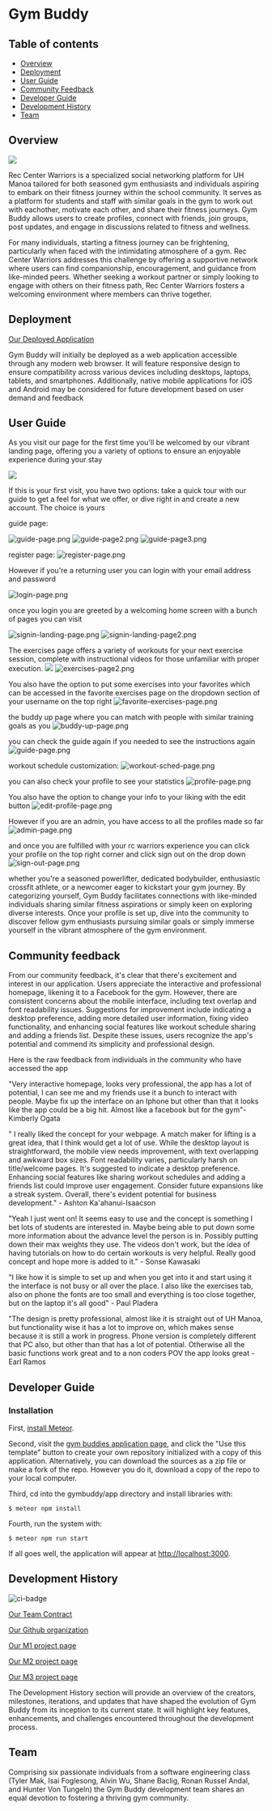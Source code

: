 # Gym Buddy

## Table of contents

* [Overview](#overview)
* [Deployment](#deployment)
* [User Guide](#user-guide)
* [Community Feedback](#community-feedback)
* [Developer Guide](#developer-guide)
* [Development History](#development-history)
* [Team](#team)

## Overview


<img src="img/rec-center.jpg">


Rec Center Warriors is a specialized social networking platform for UH Manoa tailored for both seasoned gym enthusiasts and individuals aspiring to embark on their fitness journey within the school community. It serves as a platform for students and staff with similar goals in the gym to work out with eachother, motivate each other, and share their fitness journeys. Gym Buddy allows users to create profiles, connect with friends, join groups, post updates, and engage in discussions related to fitness and wellness.

For many individuals, starting a fitness journey can be frightening, particularly when faced with the intimidating atmosphere of a gym. Rec Center Warriors addresses this challenge by offering a supportive network where users can find companionship, encouragement, and guidance from like-minded peers. Whether seeking a workout partner or simply looking to engage with others on their fitness path, Rec Center Warriors fosters a welcoming environment where members can thrive together.


## Deployment

[Our Deployed Application](https://rcwarriors.fit/)

Gym Buddy will initially be deployed as a web application accessible through any modern web browser. It will feature responsive design to ensure compatibility across various devices including desktops, laptops, tablets, and smartphones. Additionally, native mobile applications for iOS and Android may be considered for future development based on user demand and feedback


## User Guide

As you visit our page for the first time  you'll be welcomed by our vibrant landing page, offering you a variety of options to ensure an enjoyable experience during your stay

<img src="img/landing-page.png">

If this is your first visit, you have two options: take a quick tour with our guide to get a feel for what we offer, or dive right in and create a new account. The choice is yours

guide page:

![guide-page.png](img%2Fguide-page.png)
![guide-page2.png](img%2Fguide-page2.png)
![guide-page3.png](img%2Fguide-page3.png)

register page:
![register-page.png](img%2Fregister-page.png)

However if you're a returning user you can login with your email address and password

![login-page.png](img%2Flogin-page.png)

once you login you are greeted by a welcoming home screen with a bunch of pages you can visit

![signin-landing-page.png](img%2Fsignin-landing-page.png)
![signin-landing-page2.png](img%2Fsignin-landing-page2.png)


The exercises page offers a variety of workouts for your next exercise session, complete with instructional videos for those unfamiliar with proper execution.
<img src="./img/exercises-page.png">
![exercises-page2.png](img%2Fexercises-page2.png)

You also have the option to put some exercises into your favorites which can be accessed in the favorite exercises page on the dropdown section of your username on the top right
![favorite-exercises-page.png](img%2Ffavorite-exercises-page.png)

the buddy up page where you can match with people with similar training goals as you
![buddy-up-page.png](img%2Fbuddy-up-page.png)

you can check the guide again if you needed to see the instructions again
![guide-page.png](img%2Fguide-page.png)

workout schedule customization:
![workout-sched-page.png](img%2Fworkout-sched-page.png)

you can also check your profile to see your statistics
![profile-page.png](img%2Fprofile-page.png)

You also have the option to change your info to your liking with the edit button
![edit-profile-page.png](img%2Fedit-profile-page.png)


However if you are an admin, you have access to all the profiles made so far
![admin-page.png](img%2Fadmin-page.png)




and once you are fulfilled with your rc warriors experience you can click your profile on the top right corner and click sign out on the drop down
![sign-out-page.png](img%2Fsign-out-page.png)


whether you're a seasoned powerlifter, dedicated bodybuilder, enthusiastic crossfit athlete, or a newcomer eager to kickstart your gym journey. By categorizing yourself, Gym Buddy facilitates connections with like-minded individuals sharing similar fitness aspirations or simply keen on exploring diverse interests. Once your profile is set up, dive into the community to discover fellow gym enthusiasts pursuing similar goals or simply immerse yourself in the vibrant atmosphere of the gym environment.

## Community feedback

<p>From our community feedback, it's clear that there's excitement and interest in our application. Users appreciate the interactive and professional homepage, likening it to a Facebook for the gym. However, there are consistent concerns about the mobile interface, including text overlap and font readability issues. Suggestions for improvement include indicating a desktop preference, adding more detailed user information, fixing video functionality, and enhancing social features like workout schedule sharing and adding a friends list. Despite these issues, users recognize the app's potential and commend its simplicity and professional design.</p>

Here is the raw feedback from individuals in the community who have accessed the app

"Very interactive homepage, looks very professional, the app has a lot of potential, I can see me and my friends use it a bunch to interact with people. Maybe fix up the interface on an Iphone but other than that it looks like the app could be a big hit. Almost like a facebook but for the gym"- Kimberly Ogata

<p></p>

<p>" 
I really liked the concept for your webpage. A match maker for lifting is a great idea, that I think would get a lot of use.  While the desktop layout is straightforward, the mobile view needs improvement, with text overlapping and awkward box sizes. Font readability varies, particularly harsh on title/welcome pages. It's suggested to indicate a desktop preference. Enhancing social features like sharing workout schedules and adding a friends list could improve user engagement. Consider future expansions like a streak system. Overall, there's evident potential for business development." - Ashton Ka'ahanui-Isaacson</p>

<p>
"Yeah I just went on! It seems easy to use and the concept is something I bet lots of students are interested in. Maybe being able to put down some more information about the advance level the person is in. Possibly putting down their max weights they use. The videos don't work, but the idea of having tutorials on how to do certain workouts is very helpful. Really good concept and hope more is added to it." - Sonse Kawasaki</p>

<p>"I like how it is simple to set up and when you get into it and start using it the interface is not busy or all over the place. I also like the exercises tab, also on phone the fonts are too small and everything is too close together, but on the laptop it's all good" - Paul Pladera</p>

<p>"The design is pretty professional, almost like it is straight out of UH Manoa, but functionality wise it has a lot to improve on, which makes sense because it is still a work in progress. Phone version is completely different that PC also, but other than that has a lot of potential. Otherwise all the basic functions work great and to a non coders POV the app looks great - Earl Ramos</p>



## Developer Guide

### Installation

First, [install Meteor](https://www.meteor.com/install).

Second, visit the [gym buddies application page](https://github.com/Syntax-Souljahs/RecCenterWarriors), and click the "Use this template" button to create your own repository initialized with a copy of this application. Alternatively, you can download the sources as a zip file or make a fork of the repo.  However you do it, download a copy of the repo to your local computer.

Third, cd into the gymbuddy/app directory and install libraries with:

```
$ meteor npm install
```

Fourth, run the system with:

```
$ meteor npm run start
```

If all goes well, the application will appear at [http://localhost:3000](http://localhost:3000).

## Development History

![ci-badge](https://github.com/Syntax-Souljahs/RecCenterWarriors/workflows/RecCenterWarriors/badge.svg)

[Our Team Contract](https://github.com/Syntax-Souljahs/Syntax-Souljahs.github.io/tree/main/Contracts)

[Our Github organization](https://github.com/Syntax-Souljahs)

[Our M1 project page](https://github.com/orgs/Syntax-Souljahs/projects/1)

[Our M2 project page](https://github.com/orgs/Syntax-Souljahs/projects/3)

[Our M3 project page](https://github.com/orgs/Syntax-Souljahs/projects/4)

The Development History section will provide an overview of the creators, milestones, iterations, and updates that have shaped the evolution of Gym Buddy from its inception to its current state. It will highlight key features, enhancements, and challenges encountered throughout the development process.


## Team
Comprising six passionate individuals from a software engineering class (Tyler Mak, Isai Foglesong, Alvin Wu, Shane Baclig, Ronan Russel Andal, and Hunter Von Tungeln) the Gym Buddy development team shares an equal devotion to fostering a thriving gym community.
